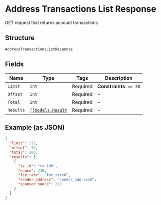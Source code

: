 # Address Transactions List Response

GET request that returns account transactions

## Structure

`AddressTransactionsListResponse`

## Fields

| Name      | Type                                            | Tags     | Description              |
| --------- | ----------------------------------------------- | -------- | ------------------------ |
| `Limit`   | `int`                                           | Required | **Constraints**: `<= 30` |
| `Offset`  | `int`                                           | Required | -                        |
| `Total`   | `int`                                           | Required | -                        |
| `Results` | [`[]models.Result`](../../doc/models/result.md) | Required | -                        |

## Example (as JSON)

```json
{
  "limit": 212,
  "offset": 52,
  "total": 206,
  "results": [
    {
      "tx_id": "tx_id0",
      "nonce": 240,
      "fee_rate": "fee_rate8",
      "sender_address": "sender_address8",
      "sponsor_nonce": 228
    }
  ]
}
```
